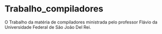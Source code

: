 # Trabalho_compiladores
O Trabalho da matéria de compiladores ministrada pelo professor Flávio da Universidade Federal de São João Del Rei.

